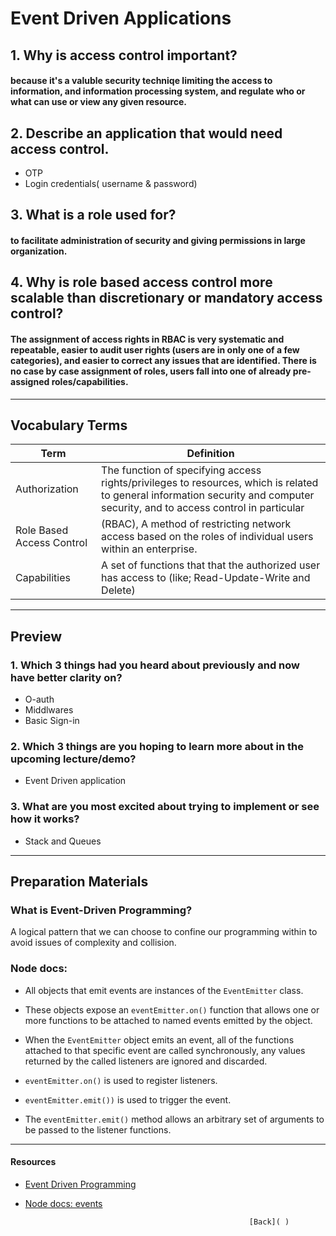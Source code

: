# Event Driven Applications

## 1. Why is access control important?
#### because it's a valuble security techniqe limiting the access to information, and information processing system, and regulate who or what can use or view any given resource.

## 2. Describe an application that would need access control.
  * OTP
 * Login credentials( username & password)

## 3. What is a role used for?
#### to facilitate administration of security and giving permissions in large organization.

## 4. Why is role based access control more scalable than discretionary or mandatory access control?
#### The assignment of access rights in RBAC is very systematic and repeatable, easier to audit user rights (users are in only one of a few categories), and easier to correct any issues that are identified. There is no case by case assignment of roles, users fall into one of already pre-assigned roles/capabilities.
****
## Vocabulary Terms

| Term                       | Definition                                                                                                                                                                                     |
| ------------------------- | ---------------------------------------------------------------------------------------------------------------------------------------------------------------------------------------------- |
| Authorization             | The function of specifying access rights/privileges to resources, which is related to general information security and computer security, and to access control in particular               |
| Role Based Access Control | (RBAC), A method of restricting network access based on the roles of individual users within an enterprise.                                                        |
| Capabilities              | A set of functions that that the authorized user has access to (like; Read-Update-Write and Delete)  |
****
## Preview

### 1. Which 3 things had you heard about previously and now have better clarity on?
* O-auth
* Middlwares
* Basic Sign-in

### 2. Which 3 things are you hoping to learn more about in the upcoming lecture/demo?
* Event Driven application

### 3. What are you most excited about trying to implement or see how it works?
* Stack and Queues

****
## Preparation Materials

### What is Event-Driven Programming? 
A logical pattern that we can choose to confine our programming within to avoid issues of complexity and collision.

### Node docs: 

- All objects that emit events are instances of the `EventEmitter` class.

- These objects expose an `eventEmitter.on()` function that allows one or more functions to be attached to named events emitted by the object.

- When the `EventEmitter` object emits an event, all of the functions attached to that specific event are called synchronously, any values returned by the called listeners are ignored and discarded.

- `eventEmitter.on()` is used to register listeners.

- `eventEmitter.emit())` is used to trigger the event.

- The `eventEmitter.emit()` method allows an arbitrary set of arguments to be passed to the listener functions.

****
#### Resources
* [Event Driven Programming](https://www.digitalocean.com/community/tutorials/nodejs-event-driven-programming)
* [Node docs: events](https://nodejs.org/api/events.html)

                                                        [Back]( )
